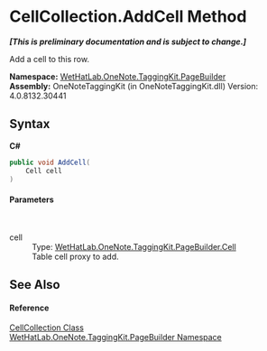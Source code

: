 # CellCollection.AddCell Method 
 _**\[This is preliminary documentation and is subject to change.\]**_

Add a cell to this row.

**Namespace:**&nbsp;<a href="56352230-71f2-f4b7-63a8-983965663af5">WetHatLab.OneNote.TaggingKit.PageBuilder</a><br />**Assembly:**&nbsp;OneNoteTaggingKit (in OneNoteTaggingKit.dll) Version: 4.0.8132.30441

## Syntax

**C#**<br />
``` C#
public void AddCell(
	Cell cell
)
```


#### Parameters
&nbsp;<dl><dt>cell</dt><dd>Type: <a href="66fe52c1-34fd-3769-2ea3-c5ed0c1d65ca">WetHatLab.OneNote.TaggingKit.PageBuilder.Cell</a><br />Table cell proxy to add.</dd></dl>

## See Also


#### Reference
<a href="09730001-8b9f-c579-5787-c2c81a25ed5d">CellCollection Class</a><br /><a href="56352230-71f2-f4b7-63a8-983965663af5">WetHatLab.OneNote.TaggingKit.PageBuilder Namespace</a><br />